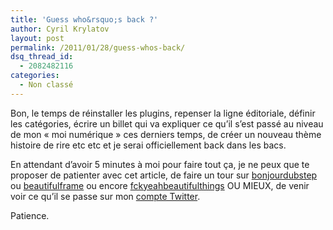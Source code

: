 ```yaml
---
title: 'Guess who&rsquo;s back ?'
author: Cyril Krylatov
layout: post
permalink: /2011/01/28/guess-whos-back/
dsq_thread_id:
  - 2082482116
categories:
  - Non classé
---
```

Bon, le temps de réinstaller les plugins, repenser la ligne éditoriale, définir les catégories, écrire un billet qui va expliquer ce qu&rsquo;il s&rsquo;est passé au niveau de mon &laquo;&nbsp;moi numérique&nbsp;&raquo; ces derniers temps, de créer un nouveau thème histoire de rire etc etc et je serai officiellement back dans les bacs.

En attendant d&rsquo;avoir 5 minutes à moi pour faire tout ça, je ne peux que te proposer de patienter avec cet article, de faire un tour sur [bonjourdubstep][1] ou [beautifulframe][2] ou encore [fckyeahbeautifulthings][3] OU MIEUX, de venir voir ce qu&rsquo;il se passe sur mon [compte Twitter][4].

Patience.

 [1]: http://bonjourdubstep.fr
 [2]: http://beautifulframe.tumblr.com
 [3]: http://fckyeahbeautifulthings.tumblr.com/
 [4]: http://twitter.com/IAmNotCyril